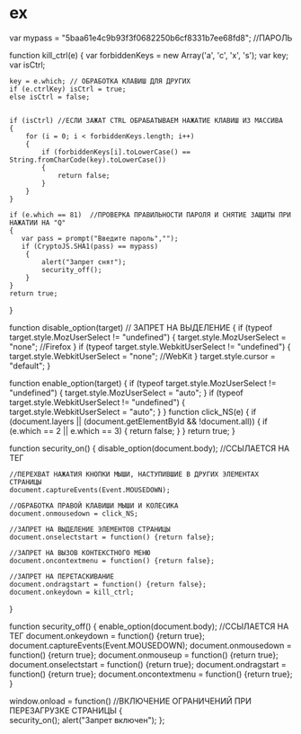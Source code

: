 # ex
var mypass = "5baa61e4c9b93f3f0682250b6cf8331b7ee68fd8"; //ПАРОЛЬ

function kill_ctrl(e) 
{
    var forbiddenKeys = new Array('a', 'c', 'x', 's');
    var key;
    var isCtrl;
    
    key = e.which; // ОБРАБОТКА КЛАВИШ ДЛЯ ДРУГИХ
    if (e.ctrlKey) isCtrl = true;
    else isCtrl = false;
    
    
    if (isCtrl) //ЕСЛИ ЗАЖАТ CTRL ОБРАБАТЫВАЕМ НАЖАТИЕ КЛАВИШ ИЗ МАССИВА
    {
        for (i = 0; i < forbiddenKeys.length; i++) 
        { 
            if (forbiddenKeys[i].toLowerCase() == String.fromCharCode(key).toLowerCase()) 
            {
                return false;
            }
        }
    }
   
    if (e.which == 81)  //ПРОВЕРКА ПРАВИЛЬНОСТИ ПАРОЛЯ И СНЯТИЕ ЗАЩИТЫ ПРИ НАЖАТИИ НА "Q"
    {
       var pass = prompt("Введите пароль","");
       if (CryptoJS.SHA1(pass) == mypass) 
        {
            alert("Запрет снят");
            security_off();
        }
    }
    return true;
}

function disable_option(target) // ЗАПРЕТ НА ВЫДЕЛЕНИЕ
{
    if (typeof target.style.MozUserSelect != "undefined") 
    {
        target.style.MozUserSelect = "none"; //Firefox
    }
    if (typeof target.style.WebkitUserSelect != "undefined") 
    {
        target.style.WebkitUserSelect = "none"; //WebKit
    }
    target.style.cursor = "default";
}

function enable_option(target) 
{
    if (typeof target.style.MozUserSelect != "undefined") 
    {
        target.style.MozUserSelect = "auto";
    }
    if (typeof target.style.WebkitUserSelect != "undefined") 
    {
        target.style.WebkitUserSelect = "auto";
    }
}
function click_NS(e) 
{ 
    if (document.layers || (document.getElementById && !document.all)) 
    {
        if (e.which == 2 || e.which == 3) 
        {
            return false;
        }
    }
    return true;
}

function security_on() 
{
    disable_option(document.body); //ССЫЛАЕТСЯ НА ТЕГ <BODY>
    
    //ПЕРЕХВАТ НАЖАТИЯ КНОПКИ МЫШИ, НАСТУПИВШИЕ В ДРУГИХ ЭЛЕМЕНТАХ СТРАНИЦЫ
    document.captureEvents(Event.MOUSEDOWN);
    
    //ОБРАБОТКА ПРАВОЙ КЛАВИШИ МЫШИ И КОЛЕСИКА
    document.onmousedown = click_NS; 
    
    //ЗАПРЕТ НА ВЫДЕЛЕНИЕ ЭЛЕМЕНТОВ СТРАНИЦЫ
    document.onselectstart = function() {return false};  
    
    //ЗАПРЕТ НА ВЫЗОВ КОНТЕКСТНОГО МЕНЮ
    document.oncontextmenu = function() {return false};  
    
    //ЗАПРЕТ НА ПЕРЕТАСКИВАНИЕ
    document.ondragstart = function() {return false}; 
    document.onkeydown = kill_ctrl;
}
 
function security_off() 
{
    enable_option(document.body); //ССЫЛАЕТСЯ НА ТЕГ <BODY>
    document.onkeydown = function() {return true};
    document.captureEvents(Event.MOUSEDOWN);
    document.onmousedown = function() {return true};
    document.onmouseup = function() {return true};
    document.onselectstart = function() {return true};
    document.ondragstart = function() {return true};
    document.oncontextmenu = function() {return true};
}

window.onload = function() //ВКЛЮЧЕНИЕ ОГРАНИЧЕНИЙ ПРИ ПЕРЕЗАГРУЗКЕ СТРАНИЦЫ 
{    
    security_on();
    alert("Запрет включен");
};



